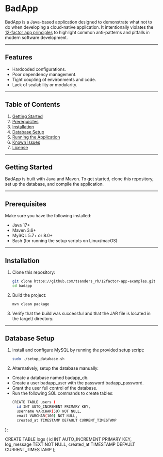 # **BadApp**

BadApp is a Java-based application designed to demonstrate what not to do when developing a cloud-native application. It intentionally violates the [12-factor app principles](https://12factor.net/) to highlight common anti-patterns and pitfalls in modern software development.

---

## **Features**
- Hardcoded configurations.
- Poor dependency management.
- Tight coupling of environments and code.
- Lack of scalability or modularity.

---

## **Table of Contents**
1. [Getting Started](#getting-started)
2. [Prerequisites](#prerequisites)
3. [Installation](#installation)
4. [Database Setup](#database-setup)
5. [Running the Application](#running-the-application)
6. [Known Issues](#known-issues)
7. [License](#license)

---

## **Getting Started**

BadApp is built with Java and Maven. To get started, clone this repository, set up the database, and compile the application.

---

## **Prerequisites**

Make sure you have the following installed:
- Java 17+
- Maven 3.6+
- MySQL 5.7+ or 8.0+
- Bash (for running the setup scripts on Linux/macOS)

---

## **Installation**

1. Clone this repository:
   ```bash
   git clone https://github.com/tsanders_rh/12factor-app-examples.git
   cd badapp
2. Build the project:
   ```bash
   mvn clean package
3. Verify that the build was successful and that the JAR file is located in the target/ directory.

---

## **Database Setup**

1. Install and configure MySQL by running the provided setup script:
   ```bash
   sudo ./setup_database.sh
2. Alternatively, setup the database manually:
* Create a database named badapp_db.
* Create a user badapp_user with the password badapp_password.
* Grant the user full control of the database.
* Run the following SQL commands to create tables:
  ```bash
  CREATE TABLE users (
    id INT AUTO_INCREMENT PRIMARY KEY,
    username VARCHAR(50) NOT NULL,
    email VARCHAR(100) NOT NULL,
    created_at TIMESTAMP DEFAULT CURRENT_TIMESTAMP
);

CREATE TABLE logs (
    id INT AUTO_INCREMENT PRIMARY KEY,
    log_message TEXT NOT NULL,
    created_at TIMESTAMP DEFAULT CURRENT_TIMESTAMP
);

